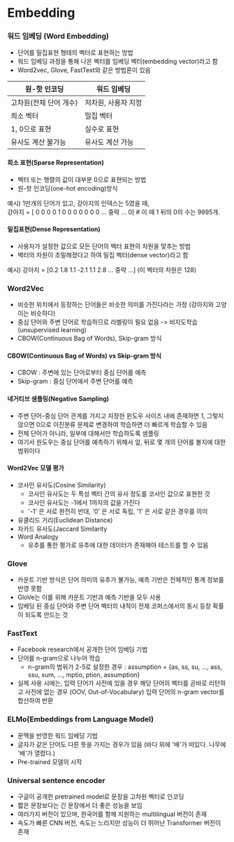 # Embedding

### 워드 임베딩 (Word Embedding)
- 단어를 밀집표현 형태의 벡터로 표현하는 방법
- 워드 임베딩 과정을 통해 나온 벡터를 임베딩 벡터(embedding vector)라고 함
- Word2vec, Glove, FastText와 같은 방법론이 있음

| 원-핫 인코딩 | 워드 임베딩 |
| --- | --- |
| 고차원(전체 단어 개수) | 저차원, 사용자 지정 |
| 희소 벡터 | 밀집 벡터 |
| 1, 0으로 표현 | 실수로 표현 |
| 유사도 계산 불가능 | 유사도 계산 가능 |

#### 희소 표현(Sparse Representation)
- 벡터 또는 행렬의 값이 대부분 0으로 표현되는 방법
- 원-핫 인코딩(one-hot encoding)방식

예시) 1만개의 단어가 있고, 강아지의 인덱스는 5였을 때, <br>
강아지 = [ 0 0 0 0 1 0 0 0 0 0 0 0 … 중략 … 0] # 이 때 1 뒤의 0의 수는 9995개.

#### 밀집표현(Dense Representation)
- 사용자가 설정한 값으로 모든 단어의 벡터 표현의 차원을 맞추는 방법
- 벡터의 차원이 조밀해졌다고 하여 밀집 벡터(dense vector)라고 함

예시) 강아지 = [0.2 1.8 1.1 -2.1 1.1 2.8 ... 중략 ...] (이 벡터의 차원은 128)

### Word2Vec
- 비슷한 위치에서 등장하는 단어들은 비슷한 의미를 가진다라는 가정 (강아지와 고양이는 비슷하다)
- 중심 단어와 주변 단어로 학습하므로 라벨링이 필요 없음 -> 비지도학습(unsupervised learning)
- CBOW(Continuous Bag of Words), Skip-gram 방식

#### CBOW(Continuous Bag of Words) vs Skip-gram 방식
- CBOW : 주변에 있는 단어로부터 중심 단어를 예측
- Skip-gram : 중심 단어에서 주변 단어를 예측

#### 네거티브 샘플링(Negative Sampling)
- 주변 단어-중심 단어 관계를 가지고 지정한 윈도우 사이즈 내에 존재하면 1, 그렇지 않으면 0으로 이진분류 문제로 변경하여 학습하면 더 빠르게 학습할 수 있음
- 전체 단어가 아니라, 일부에 대해서만 학습하도록 샘플링
- 여기서 원도우는 중심 단어를 예측하기 위해서 앞, 뒤로 몇 개의 단어를 볼지에 대한 범위이다 

#### Word2Vec 모델 평가
- 코사인 유사도(Cosine Similarity)
    - 코사인 유사도는 두 특성 벡터 간의 유사 정도를 코사인 값으로 표현한 것
    - 코사인 유사도는 -1에서 1까지의 값을 가진다
    - '-1' 은 서로 완전히 반대, '0' 은 서로 독립, '1' 은 서로 같은 경우를 의미
- 유클리드 거리(Euclidean Distance)
- 자카드 유사도(Jaccard Similarity
- Word Analogy
    - 유추를 통한 평가로 유추에 대한 데이터가 존재해야 테스트를 할 수 있음

### Glove
- 카운트 기반 방식은 단어 의미의 유추가 불가능, 예측 기반은 전체적인 통계 정보를 반영 못함
- GloVe는 이를 위해 카운트 기반과 예측 기반을 모두 사용
- 임베딩 된 중심 단어와 주변 단어 벡터의 내적이 전체 코퍼스에서의 동시 등장 확률이 되도록 만드는 것

### FastText
- Facebook research에서 공개한 단어 임베딩 기법
- 단어를 n-gram으로 나누어 학습
    - n-gram의 범위가 2-5로 설정한 경우 : assumption = {as, ss, su, …, ass, ssu, sum, …, mptio, ption, assumption}
- 실제 사용 시에는, 입력 단어가 사전에 있을 경우 해당 단어의 벡터를 곧바로 리턴하고 사전에 없는 경우 (OOV, Out-of-Vocabulary) 입력 단어의 n-gram vector를 합산하여 반환

### ELMo(Embeddings from Language Model)
- 문맥을 반영한 워드 임베딩 기법
- 글자가 같은 단어도 다른 뜻을 가지는 경우가 있음 (바다 위에 '배'가 떠있다. 나무에 '배'가 열렸다.)
- Pre-trained 모델의 시작

### Universal sentence encoder
- 구글이 공개한 pretrained model로 문장을 고차원 벡터로 인코딩
- 짧은 문장보다는 긴 문장에서 더 좋은 성능을 보임
- 여러가지 버전이 있으며, 한국어를 함께 지원하는 multilingual 버전이 존재
- 속도가 빠른 CNN 버전, 속도는 느리지만 성능이 더 뛰어난 Transformer 버전이 존재
